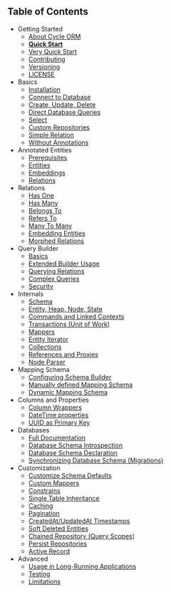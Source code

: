 Table of Contents
----------------

* Getting Started
  * [About Cycle ORM](intro/about.md)
  * [**Quick Start**](intro/quick-start.md)
  * [Very Quick Start](intro/cli.md)
  * [Contributing](contributing.md)
  * [Versioning](intro/semver.md)
  * [LICENSE](license.md)
* Basics
  * [Installation](basic/install.md)
  * [Connect to Database](basic/connect.md)
  * [Create, Update, Delete](basic/crud.md)
  * [Direct Database Queries](basic/direct.md)
  * [Select](basic/select.md)
  * [Custom Repositories](basic/repository.md)
  * [Simple Relation](basic/relation.md)
  * [Without Annotations](basic/no-annotations.md)
* Annotated Entities
  * [Prerequisites](annotated/prerequisites.md)
  * [Entities](annotated/entity.md)
  * [Embeddings](annotated/embeddings.md)
  * [Relations](annotated/relations.md)
* Relations
  * [Has One](relation/has-one.md)
  * [Has Many](relation/has-many.md)
  * [Belongs To](relation/belongs-to.md)
  * [Refers To](relation/refers-to.md)
  * [Many To Many](relation/many-to-many.md)
  * [Embedding Entities](relation/embedded.md)
  * [Morphed Relations](relation/morphed.md)
* Query Builder
  * [Basics](query-builder/basic.md)
  * [Extended Builder Usage](query-builder/extended.md)
  * [Querying Relations](query-builder/relations.md)
  * [Complex Queries](query-builder/complex.md)
  * [Security](query-builder/security.md)
* Internals
  * [Schema](advanced/schema.md)
  * [Entity, Heap, Node, State](advanced/entity.md)
  * [Commands and Linked Contexts](advanced/command.md)
  * [Transactions (Unit of Work)](advanced/transaction.md)
  * [Mappers](advanced/mapper.md)
  * [Entity Iterator](advanced/iterator.md)
  * [Collections](advanced/collections.md)
  * [References and Proxies](advanced/promise.md)
  * [Node Parser](advanced/node-parser.md)
* Mapping Schema
  * [Configuring Schema Builder](advanced/schema-builder.md)
  * [Manually defined Mapping Schema](advanced/manual.md)
  * [Dynamic Mapping Schema](advanced/dynamic-schema.md)
* Columns and Properties
  * [Column Wrappers](advanced/column-wrappers.md)
  * [DateTime properties](advanced/datetime.md)
  * [UUID as Primary Key](advanced/uuid.md)
* Databases
  * [Full Documentation](advanced/full-db.md)
  * [Database Schema Introspection](advanced/introspection.md)
  * [Database Schema Declaration](advanced/declaration.md)
  * [Synchronizing Database Schema (Migrations)](advanced/sync-schema.md)
* Customization
  * [Customize Schema Defaults](advanced/default-classes.md)
  * [Custom Mappers](advanced/custom-mapper.md)
  * [Constrains](advanced/constrain.md)
  * [Single Table Inheritance](advanced/single-table-inheritance.md)
  * [Caching](advanced/caching.md)
  * [Pagination](advanced/pagination.md)
  * [CreatedAt/UpdatedAt Timestamps](advanced/timestamp.md)
  * [Soft Deleted Entities](advanced/soft-deletes.md)
  * [Chained Repository (Query Scopes)](advanced/chained-repository.md)
  * [Persist Repositories](advanced/persist-repository.md)
  * [Active Record](advanced/active-record.md)
* Advanced
  * [Usage in Long-Running Applications](advanced/daemonizing.md)
  * [Testing](advanced/testing.md)
  * [Limitations](advanced/limitations.md)
